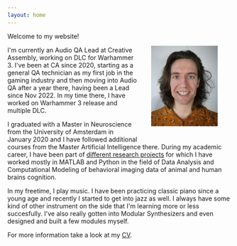 ```yaml
---
layout: home
---
```

<img src="/assets/icons/self.jpg" style="float:right;width:150px;margin:30px">
Welcome to my website! 

I'm currently an Audio QA Lead at Creative Assembly, working on DLC for Warhammer 3. I've been at CA since 2020, starting as a general QA technician as my first job in the gaming industry and then moving into Audio QA after a year there, having been a Lead since Nov 2022. In my time there, I have worked on Warhammer 3 release and multiple DLC. 

I graduated with a Master in Neuroscience from the University of Amsterdam in January 2020 and I have followed additional courses from the Master Artificial Intelligence there. During my academic career, I have been part of [different research projects](/research) for which I have worked mostly in MATLAB and Python in the field of Data Analysis and Computational Modeling of behavioral imaging data of animal and human brains cognition. 

In my freetime, I play music. I have been practicing classic piano since a young age and recently I started to get into jazz as well. I always have some kind of other instrument on the side that I'm learning more or less succesfully. I've also really gotten into Modular Synthesizers and even designed and built a few modules myself. 

For more information take a look at my [CV](assets/other/CV_StephanGrzelkowski.pdf). 
